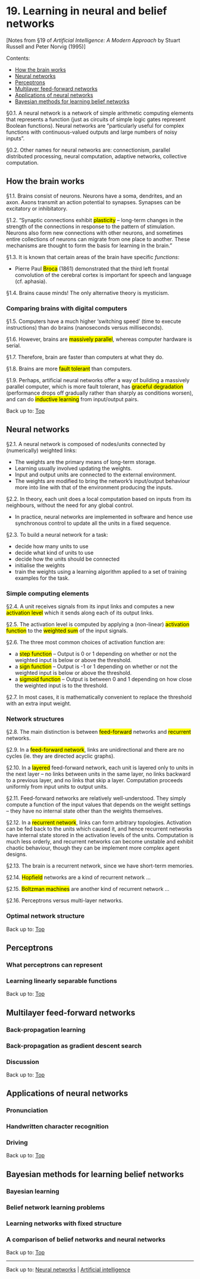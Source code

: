 # 19. Learning in neural and belief networks

\[Notes from §19 of *Artificial Intelligence: A Modern Approach* by Stuart Russell and Peter Norvig (1995)\]

Contents:
- [How the brain works](#how-the-brain-works)
- [Neural networks](#neural-networks)
- [Perceptrons](#perceptrons)
- [Multilayer feed-forward networks](#multilayer-feed-forward-networks)
- [Applications of neural networks](#applications-of-neural-networks)
- [Bayesian methods for learning belief networks](#bayesian-methods-for-learning-belief-networks)

§0.1. A neural network is a network of simple arithmetic computing elements that represents a function (just as circuits of simple logic gates represent Boolean functions). Neural networks are “particularly useful for complex functions with continuous-valued outputs and large numbers of noisy inputs”.

§0.2. Other names for neural networks are: connectionism, parallel distributed processing, neural computation, adaptive networks, collective computation.

## How the brain works

§1.1. Brains consist of neurons. Neurons have a soma, dendrites, and an axon. Axons transmit an action potential to synapses. Synapses can be excitatory or inhibitatory.

§1.2. “Synaptic connections exhibit <mark>plasticity</mark> – long-term changes in the strength of the connections in response to the pattern of stimulation. Neurons also form new connections with other neurons, and sometimes entire collections of neurons can migrate from one place to another. These mechanisms are thought to form the basis for learning in the brain.”

§1.3. It is known that certain areas of the brain have specific *functions*:
- Pierre Paul <mark>Broca</mark> (1861) demonstrated that the third left frontal convolution of the cerebral cortex is important for speech and language (cf. aphasia).

§1.4. Brains cause minds! The only alternative theory is mysticism.

### Comparing brains with digital computers

§1.5. Computers have a much higher ‘switching speed’ (time to execute instructions) than do brains (nanoseconds versus milliseconds).

§1.6. However, brains are <mark>massively parallel</mark>, whereas computer hardware is serial.

§1.7. Therefore, brain are faster than computers at what they do.

§1.8. Brains are more <mark>fault tolerant</mark> than computers.

§1.9. Perhaps, artificial neural networks offer a way of building a massively parallel computer, which is more fault tolerant, has <mark>graceful degradation</mark> (performance drops off gradually rather than sharply as conditions worsen), and can do <mark>inductive learning</mark> from input/output pairs.

Back up to: [Top](#)

## Neural networks

§2.1. A neural network is composed of nodes/units connected by (numerically) weighted links:
- The weights are the primary means of long-term storage.
- Learning usually involved updating the weights.
- Input and output units are connected to the external environment.
- The weights are modified to bring the network’s input/output behaviour more into line with that of the environment producing the inputs.

§2.2. In theory, each unit does a local computation based on inputs from its neighbours, without the need for any global control.
- In practice, neural networks are implemented in software and hence use synchronous control to update all the units in a fixed sequence.

§2.3. To build a neural network for a task:
- decide how many units to use
- decide what kind of units to use
- decide how the units should be connected
- initialise the weights
- train the weights using a learning algorithm applied to a set of training examples for the task.

### Simple computing elements

§2.4. A unit receives signals from its input links and computes a new <mark>activation level</mark> which it sends along each of its output links.

§2.5. The activation level is computed by applying a (non-linear) <mark>activation function</mark> to the <mark>weighted sum</mark> of the input signals.

§2.6. The three most common choices of activation function are:
- a <mark>step function</mark> – Output is 0 or 1 depending on whether or not the weighted input is below or above the threshold.
- a <mark>sign function</mark> – Output is -1 or 1 depending on whether or not the weighted input is below or above the threshold.
- a <mark>sigmoid function</mark> – Output is between 0 and 1 depending on how close the weighted input is to the threshold.

§2.7. In most cases, it is mathematically convenient to replace the threshold with an extra input weight.

### Network structures

§2.8. The main distinction is between <mark>feed-forward</mark> networks and <mark>recurrent</mark> networks.

§2.9. In a <mark>feed-forward network</mark>, links are unidirectional and there are no cycles (ie. they are directed acyclic graphs).

§2.10. In a <mark>layered</mark> feed-forward network, each unit is layered only to units in the next layer – no links between units in the same layer, no links backward to a previous layer, and no links that skip a layer. Computation proceeds uniformly from input units to output units. 

§2.11. Feed-forward networks are relatively well-understood. They simply compute a function of the input values that depends on the weight settings – they have no internal state other than the weights themselves.

§2.12. In a <mark>recurrent network</mark>, links can form arbitrary topologies. Activation can be fed back to the units which caused it, and hence recurrent networks have internal state stored in the activation levels of the units. Computation is much less orderly, and recurrent networks can become unstable and exhibit chaotic behaviour, though they can be implement more complex agent designs.

§2.13. The brain is a recurrent network, since we have short-term memories.

§2.14. <mark>Hopfield</mark> networks are a kind of recurrent network ...

§2.15. <mark>Boltzman machines</mark> are another kind of recurrent network ...

§2.16. Perceptrons versus multi-layer networks.


### Optimal network structure

Back up to: [Top](#)

## Perceptrons

### What perceptrons can represent

### Learning linearly separable functions

Back up to: [Top](#)

## Multilayer feed-forward networks

### Back-propagation learning

### Back-propagation as gradient descent search

### Discussion

Back up to: [Top](#)

## Applications of neural networks

### Pronunciation

### Handwritten character recognition

### Driving

Back up to: [Top](#)

## Bayesian methods for learning belief networks

### Bayesian learning

### Belief network learning problems

### Learning networks with fixed structure

### A comparison of belief networks and neural networks

Back up to: [Top](#)

----

Back up to: [Neural networks](index.md) | [Artificial intelligence](../index.md)
